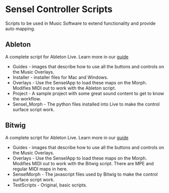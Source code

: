 # Sensel Controller Scripts

Scripts to be used in Music Software to extend functionality and provide auto mapping.

## Ableton
A complete script for Ableton Live. Learn more in our [guide](http://guide.sensel.com/morph_software/#ableton-live-control-surface)

* Guides - images that describe how to use all the buttons and controls on the Music Overlays.
* Installer - installer files for Mac and Windows.
* Overlays - Use the SenselApp to load these maps on the Morph. Modifies MIDI out to work with the Ableton script.
* Project - A sample project with some great sound content to get to know the workflow.
* Sensel_Morph - The python files installed into Live to make the control surface script work.

## Bitwig
A complete script for Ableton Live. Learn more in our [guide](http://guide.sensel.com/morph_software/#bitwig-studio-control-surface)

* Guides - images that describe how to use all the buttons and controls on the Music Overlays.
* Overlays - Use the SenselApp to load these maps on the Morph. Modifies MIDI out to work with the Bitwig script. There are MPE and regular MIDI maps in here.
* SenselMorph - The javascript files used by Bitwig to make the control surface script work.
* TestScripts - Original, basic scripts.

